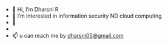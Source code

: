 - 👋 Hi, I’m Dharsni R
- 👀 I’m interested in information security ND cloud computing 
- 🌱 
- 
- 📫 u can reach me by dharsni05@gmail.com 
